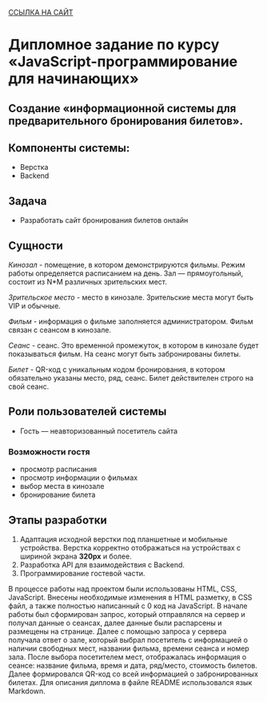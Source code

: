 [ССЫЛКА НА САЙТ](https://votmaria.github.io/Diplom_Netology/client/index.html)

# Дипломное задание по курсу «JavaScript-программирование для начинающих»
## Создание «информационной системы для предварительного бронирования билетов».

## Компоненты системы:

- Верстка
- Backend

## Задача

- Разработать сайт бронирования билетов онлайн

## Сущности

*Кинозал* - помещение, в котором демонстрируются фильмы. Режим работы определяется расписанием на день. 
Зал — прямоугольный, состоит из N*M различных зрительских мест.

*Зрительское место* - место в кинозале. Зрительские места могут быть VIP и обычные.

*Фильм* - информация о фильме заполняется администратором. Фильм связан с сеансом в кинозале.

*Сеанс* - сеанс. Это временной промежуток, в котором в кинозале будет показываться фильм. На сеанс могут быть забронированы билеты.

*Билет* -  QR-код c уникальным кодом бронирования, в котором обязательно указаны место, ряд, сеанс. Билет действителен строго на свой сеанс.

## Роли пользователей системы

- Гость — неавторизованный посетитель сайта
  
### Возможности гостя

- просмотр расписания
- просмотр информации о фильмах
- выбор места в кинозале
- бронирование билета

## Этапы разработки

1. Адаптация исходной верстки под планшетные и мобильные устройства. Верстка корректно отображаться на устройствах с шириной экрана **320px** и более. 
2. Разработка API для взаимодействия с Backend.
3. Программирование гостевой части.

В процессе работы над проектом были использованы HTML, CSS, JavaScript. Внесены необходимые изменения в HTML разметку, в CSS файл, а также полностью написанный с 0 код на JavaScript. 
В начале работы был сформирован запрос, который отправлялся на сервер и получал данные о сеансах, далее данные были распарсены и размещены на странице.
Далее с помощью запроса у сервера получала ответ о зале, который выбрал посетитель с информацией о наличии свободных мест, названии фильма, времени сеанса и номер зала. После выбора посетителем мест, отображалась информация о сеансе: название фильма, время и дата, ряд/место, стоимость билетов. Далее формировался QR-код со всей информацией о забронированных билетах.
Для описания диплома в файле README использовался язык Markdown.

